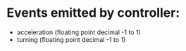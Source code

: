 # Events emitted by controller: 
* acceleration (floating point decimal -1 to 1)
* turning (floating point decimal -1 to 1)

